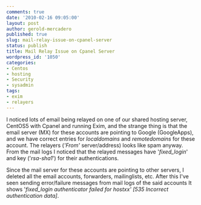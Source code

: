```yaml
---
comments: true
date: '2010-02-16 09:05:00'
layout: post
author: gerold-mercadero
published: true
slug: mail-relay-issue-on-cpanel-server
status: publish
title: Mail Relay Issue on Cpanel Server
wordpress_id: '1050'
categories:
- Centos
- hosting
- Security
- sysadmin
tags:
- exim
- relayers
---
```


I noticed lots of email being relayed on one of our shared hosting server, CentOS5 with Cpanel and running Exim, and the strange thing is that the email server (MX) for these accounts are pointing to Google (GoogleApps), and we have correct entries for _localdomains_ and _remotedomains_ for these account.  The relayers (_'From'_ server/address) looks like spam anyway.  From the mail logs I noticed that the relayed messages have '_fixed_login_' and key ('_rsa-sha1_') for their authentications.

Since the mail server for these accounts are pointing to other servers, I deleted all the email accounts, forwarders, mailinglists, etc.  After this I've seen sending error/failure messages from mail logs of the said accounts  It shows '_fixed_login authenticator failed for hostxx' [535 Incorrect authentication data]_.


